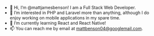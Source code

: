 - 👋 Hi, I’m @mattjamesbenson! I am a Full Stack Web Developer.
- 👀 I’m interested in PHP and Laravel more than anything, although I do enjoy working on mobile applications in my spare time.
- 🌱 I’m currently learning React and React Native!
- 📫 You can reach me by email at mattbenson04@googlemail.com.
